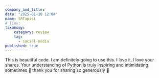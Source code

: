 ```yaml
---
company_and_title:
date: "2025-01-18 12:04"
name: SRTapisi
# link:
taxonomy:
    category: review
    tag:
      - social-media
published: true
---
```


This is beautiful code. I am definitely going to use this. I love it. I love your shares. Your understanding of Python is truly inspiring and intimidating sometimes 🤣 thank you for sharing so generously 🙏
